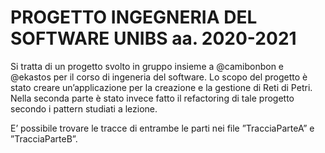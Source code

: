 # PROGETTO INGEGNERIA DEL SOFTWARE UNIBS aa. 2020-2021
Si tratta di un progetto svolto in gruppo insieme a @camibonbon e @ekastos per il corso di ingeneria del software.
Lo scopo del progetto è stato creare un’applicazione per la creazione e la gestione di Reti di Petri.
Nella seconda parte è stato invece fatto il refactoring di tale progetto secondo i pattern studiati a lezione.

E’ possibile trovare le tracce di entrambe le parti nei file ”TracciaParteA” e ”TracciaParteB”.